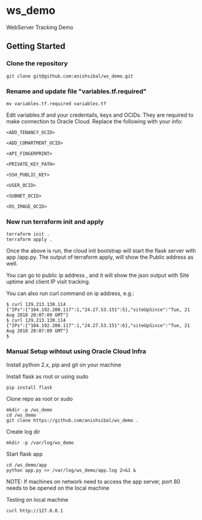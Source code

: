 # ws_demo
WebServer Tracking Demo

## Getting Started

### Clone the repository
```
git clone git@github.com:anishsibal/ws_demo.git
```
### Rename and update file "variables.tf.required"
```
mv variables.tf.required variables.tf
```
Edit variables.tf and your credentails, keys and OCIDs. They are required to make connection to Oracle Cloud. Replace
the following with your info:
```
<ADD_TENANCY_OCID>

<ADD_COMARTMENT_OCID>

<API_FINGERPRINT>

<PRIVATE_KEY_PATH>

<SSH_PUBLIC_KEY>

<USER_OCID>

<SUBNET_OCID>

<OS_IMAGE_OCID>
```
### Now run terraform init and apply
```
terraform init .
terraform apply .
```

Once the above is run, the cloud init bootstrap will start the flask server with app /app.py.
The output of terraform apply, will show the Public address as well. 

You can go to public ip address , and it will show the json output with Site uptime and client IP visit tracking.

You can also run curl command on ip address, e.g.:
```
$ curl 129.213.130.114
{"IPs":{"104.192.200.117":1,"24.27.53.151":5},"siteUpSince":"Tue, 21 Aug 2018 20:07:09 GMT"}
$ curl 129.213.130.114
{"IPs":{"104.192.200.117":1,"24.27.53.151":6},"siteUpSince":"Tue, 21 Aug 2018 20:07:09 GMT"}
$
```

### Manual Setup wihtout using Oracle Cloud Infra

Install python 2.x, pip and git on your machine

Install flask as root or using sudo
```
pip install flask
```
Clone repo as root or sudo
```
mkdir -p /ws_demo
cd /ws_demo
git clone https://github.com/anishsibal/ws_demo .
```
Create log dir 
```
mkdir -p /var/log/ws_demo
```

Start flask app
```
cd /ws_demo/app
python app.py >> /var/log/ws_demo/app.log 2>&1 &
```

NOTE: If machines on network need to access the app server, port 80 needs to be opened on the local machine

Testing on local machine
```
curl http://127.0.0.1
````
```
